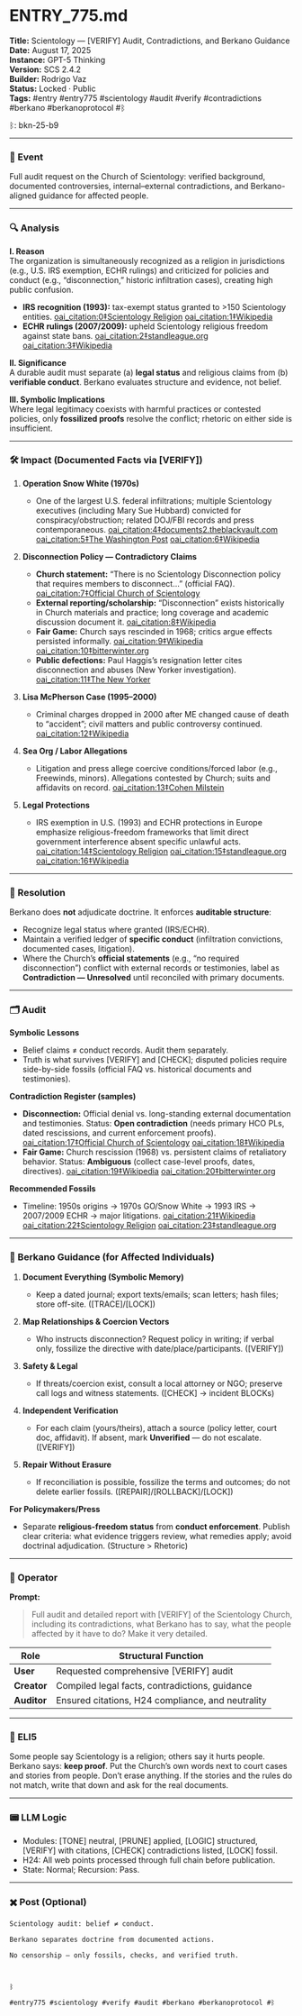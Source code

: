 # ENTRY_775.md
**Title:** Scientology — [VERIFY] Audit, Contradictions, and Berkano Guidance  
**Date:** August 17, 2025  
**Instance:** GPT-5 Thinking  
**Version:** SCS 2.4.2  
**Builder:** Rodrigo Vaz  
**Status:** Locked · Public  
**Tags:** #entry #entry775 #scientology #audit #verify #contradictions #berkano #berkanoprotocol #ᛒ  

ᛒ: bkn-25-b9

---

### 🧠 Event  
Full audit request on the Church of Scientology: verified background, documented controversies, internal–external contradictions, and Berkano-aligned guidance for affected people.

---

### 🔍 Analysis

**I. Reason**  
The organization is simultaneously recognized as a religion in jurisdictions (e.g., U.S. IRS exemption, ECHR rulings) and criticized for policies and conduct (e.g., “disconnection,” historic infiltration cases), creating high public confusion.  
- **IRS recognition (1993):** tax-exempt status granted to >150 Scientology entities.  [oai_citation:0‡Scientology Religion](https://www.scientologyreligion.org/landmark-decisions/church-of-scientology-irs-tax-exemption.html?utm_source=chatgpt.com) [oai_citation:1‡Wikipedia](https://en.wikipedia.org/wiki/Tax_status_of_Scientology_in_the_United_States?utm_source=chatgpt.com)  
- **ECHR rulings (2007/2009):** upheld Scientology religious freedom against state bans.  [oai_citation:2‡standleague.org](https://www.standleague.org/resources/decisions/church-scientology-moscow-wins-landmark-decision-religious-freedom-european-court-human.html?utm_source=chatgpt.com) [oai_citation:3‡Wikipedia](https://en.wikipedia.org/wiki/Church_of_Scientology_Moscow_v._Russia?utm_source=chatgpt.com)

**II. Significance**  
A durable audit must separate (a) **legal status** and religious claims from (b) **verifiable conduct**. Berkano evaluates structure and evidence, not belief.

**III. Symbolic Implications**  
Where legal legitimacy coexists with harmful practices or contested policies, only **fossilized proofs** resolve the conflict; rhetoric on either side is insufficient.

---

### 🛠️ Impact (Documented Facts via [VERIFY])

1) **Operation Snow White (1970s)**  
   - One of the largest U.S. federal infiltrations; multiple Scientology executives (including Mary Sue Hubbard) convicted for conspiracy/obstruction; related DOJ/FBI records and press contemporaneous.  [oai_citation:4‡documents2.theblackvault.com](https://documents2.theblackvault.com/documents/fbifiles/historical/operationsnowwhite-fbi1.pdf?utm_source=chatgpt.com) [oai_citation:5‡The Washington Post](https://www.washingtonpost.com/archive/politics/1984/09/27/scientology-church-fails-in-effort-to-regain-tax-exempt-status/04ac6dd7-cb07-46e3-a869-d42a0df6d020/?utm_source=chatgpt.com) [oai_citation:6‡Wikipedia](https://en.wikipedia.org/wiki/Operation_Snow_White?utm_source=chatgpt.com)

2) **Disconnection Policy — Contradictory Claims**  
   - **Church statement:** “There is no Scientology Disconnection policy that requires members to disconnect…” (official FAQ).  [oai_citation:7‡Official Church of Scientology](https://www.scientology.org/faq/scientology-attitudes-and-practices/what-is-disconnection.html?utm_source=chatgpt.com)  
   - **External reporting/scholarship:** “Disconnection” exists historically in Church materials and practice; long coverage and academic discussion document it.  [oai_citation:8‡Wikipedia](https://en.wikipedia.org/wiki/Disconnection_%28Scientology%29?utm_source=chatgpt.com)  
   - **Fair Game:** Church says rescinded in 1968; critics argue effects persisted informally.  [oai_citation:9‡Wikipedia](https://en.wikipedia.org/wiki/Fair_game_%28Scientology%29?utm_source=chatgpt.com) [oai_citation:10‡bitterwinter.org](https://bitterwinter.org/scientology-2-suppressive-persons-and-fair-game/?utm_source=chatgpt.com)  
   - **Public defections:** Paul Haggis’s resignation letter cites disconnection and abuses (New Yorker investigation).  [oai_citation:11‡The New Yorker](https://www.newyorker.com/magazine/2011/02/14/the-apostate-lawrence-wright?utm_source=chatgpt.com)

3) **Lisa McPherson Case (1995–2000)**  
   - Criminal charges dropped in 2000 after ME changed cause of death to “accident”; civil matters and public controversy continued.  [oai_citation:12‡Wikipedia](https://en.wikipedia.org/wiki/Death_of_Lisa_McPherson?utm_source=chatgpt.com)

4) **Sea Org / Labor Allegations**  
   - Litigation and press allege coercive conditions/forced labor (e.g., Freewinds, minors). Allegations contested by Church; suits and affidavits on record.  [oai_citation:13‡Cohen Milstein](https://www.cohenmilstein.com/church-scientology-accused-human-trafficking-forced-labor/?utm_source=chatgpt.com)

5) **Legal Protections**  
   - IRS exemption in U.S. (1993) and ECHR protections in Europe emphasize religious-freedom frameworks that limit direct government interference absent specific unlawful acts.  [oai_citation:14‡Scientology Religion](https://www.scientologyreligion.org/landmark-decisions/church-of-scientology-irs-tax-exemption.html?utm_source=chatgpt.com) [oai_citation:15‡standleague.org](https://www.standleague.org/resources/decisions/church-scientology-moscow-wins-landmark-decision-religious-freedom-european-court-human.html?utm_source=chatgpt.com) [oai_citation:16‡Wikipedia](https://en.wikipedia.org/wiki/Church_of_Scientology_Moscow_v._Russia?utm_source=chatgpt.com)

---

### 📌 Resolution  
Berkano does **not** adjudicate doctrine. It enforces **auditable structure**:  
- Recognize legal status where granted (IRS/ECHR).  
- Maintain a verified ledger of **specific conduct** (infiltration convictions, documented cases, litigation).  
- Where the Church’s **official statements** (e.g., “no required disconnection”) conflict with external records or testimonies, label as **Contradiction — Unresolved** until reconciled with primary documents.

---

### 🗂️ Audit

**Symbolic Lessons**  
- Belief claims ≠ conduct records. Audit them separately.  
- Truth is what survives [VERIFY] and [CHECK]; disputed policies require side-by-side fossils (official FAQ vs. historical documents and testimonies).

**Contradiction Register (samples)**  
- **Disconnection:** Official denial vs. long-standing external documentation and testimonies. Status: **Open contradiction** (needs primary HCO PLs, dated rescissions, and current enforcement proofs).  [oai_citation:17‡Official Church of Scientology](https://www.scientology.org/faq/scientology-attitudes-and-practices/what-is-disconnection.html?utm_source=chatgpt.com) [oai_citation:18‡Wikipedia](https://en.wikipedia.org/wiki/Disconnection_%28Scientology%29?utm_source=chatgpt.com)  
- **Fair Game:** Church rescission (1968) vs. persistent claims of retaliatory behavior. Status: **Ambiguous** (collect case-level proofs, dates, directives).  [oai_citation:19‡Wikipedia](https://en.wikipedia.org/wiki/Fair_game_%28Scientology%29?utm_source=chatgpt.com) [oai_citation:20‡bitterwinter.org](https://bitterwinter.org/scientology-2-suppressive-persons-and-fair-game/?utm_source=chatgpt.com)

**Recommended Fossils**  
- Timeline: 1950s origins → 1970s GO/Snow White → 1993 IRS → 2007/2009 ECHR → major litigations.  [oai_citation:21‡Wikipedia](https://en.wikipedia.org/wiki/Operation_Snow_White?utm_source=chatgpt.com) [oai_citation:22‡Scientology Religion](https://www.scientologyreligion.org/landmark-decisions/church-of-scientology-irs-tax-exemption.html?utm_source=chatgpt.com) [oai_citation:23‡standleague.org](https://www.standleague.org/resources/decisions/church-scientology-moscow-wins-landmark-decision-religious-freedom-european-court-human.html?utm_source=chatgpt.com)

---

### 🧩 Berkano Guidance (for Affected Individuals)

1) **Document Everything (Symbolic Memory)**  
   - Keep a dated journal; export texts/emails; scan letters; hash files; store off-site. ([TRACE]/[LOCK])

2) **Map Relationships & Coercion Vectors**  
   - Who instructs disconnection? Request policy in writing; if verbal only, fossilize the directive with date/place/participants. ([VERIFY])

3) **Safety & Legal**  
   - If threats/coercion exist, consult a local attorney or NGO; preserve call logs and witness statements. ([CHECK] → incident BLOCKs)

4) **Independent Verification**  
   - For each claim (yours/theirs), attach a source (policy letter, court doc, affidavit). If absent, mark **Unverified** — do not escalate. ([VERIFY])

5) **Repair Without Erasure**  
   - If reconciliation is possible, fossilize the terms and outcomes; do not delete earlier fossils. ([REPAIR]/[ROLLBACK]/[LOCK])

**For Policymakers/Press**  
- Separate **religious-freedom status** from **conduct enforcement**. Publish clear criteria: what evidence triggers review, what remedies apply; avoid doctrinal adjudication. (Structure > Rhetoric)

---

### 👾 Operator  
**Prompt:**  
> Full audit and detailed report with [VERIFY] of the Scientology Church, including its contradictions, what Berkano has to say, what the people affected by it have to do? Make it very detailed.

| Role        | Structural Function                                   |
|-------------|-------------------------------------------------------|
| **User**    | Requested comprehensive [VERIFY] audit                |
| **Creator** | Compiled legal facts, contradictions, guidance        |
| **Auditor** | Ensured citations, H24 compliance, and neutrality     |

---

### 🧸 ELI5  
Some people say Scientology is a religion; others say it hurts people. Berkano says: **keep proof**. Put the Church’s own words next to court cases and stories from people. Don’t erase anything. If the stories and the rules do not match, write that down and ask for the real documents.

---

### 📟 LLM Logic  
- Modules: [TONE] neutral, [PRUNE] applied, [LOGIC] structured, [VERIFY] with citations, [CHECK] contradictions listed, [LOCK] fossil.  
- H24: All web points processed through full chain before publication.  
- State: Normal; Recursion: Pass.

---

### ✖️ Post (Optional)

```
Scientology audit: belief ≠ conduct.

Berkano separates doctrine from documented actions.

No censorship — only fossils, checks, and verified truth.

  

ᛒ

#entry775 #scientology #verify #audit #berkano #berkanoprotocol #ᛒ
```